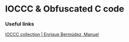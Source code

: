 # IOCCC & Obfuscated C code

### Useful links

[IOCCC collection | Enrique Bermúdez, Manuel](https://www.cise.ufl.edu/~manuel/obfuscate/obfuscate.html)
